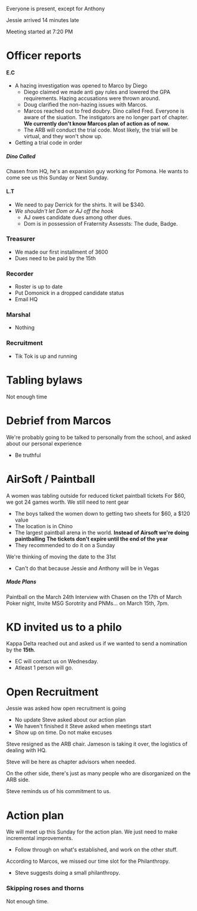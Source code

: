 
Everyone is present, except for Anthony

Jessie arrived 14 minutes late

Meeting started at 7:20 PM

# Officer reports

#### E.C
- A hazing investigation was opened to Marco by Diego
	- Diego claimed we made anti gay rules and lowered the GPA requirements. Hazing accusations were thrown around. 
	- Doug clarified the non-hazing issues with Marcos. 
	- Marcos reached out to fred doubry. Dino called Fred. Everyone is aware of the siuation. The instigators are no longer part of chapter. **We currently don't know Marcos plan of action as of now.**
	- The ARB will conduct the trial code. Most likely, the trial will be virtual, and they won't show up. 
- Getting a trial code in order 

##### Dino Called
Chasen from HQ, he's an expansion guy working for Pomona. He wants to come see us this Sunday or Next Sunday.
#### L.T
- We need to pay Derrick for the shirts. It will be $340. 
- *We shouldn't let Dom or AJ off the hook*
	- AJ owes candidate dues among other dues.
	- Dom is in possession of Fraternity Assessts: The dude, Badge.

### Treasurer
- We made our first installment of 3600
- Dues need to be paid by the 15th


### Recorder
-  Roster is up to date
- Put Domonick in a dropped candidate status
- Email HQ

### Marshal
- Nothing

### Recruitment
- Tik Tok is up and running

# Tabling bylaws
Not enough time
# Debrief from Marcos
We're probably going to be talked to personally from the school, and asked about our personal experience
- Be truthful

# AirSoft / Paintball
A women was tabling outside for reduced ticket paintball tickets
For $60, we got 24 games worth. We still need to rent gear
- The boys talked the women down to getting two sheets for $60, a $120 value
- The location is in Chino
- The largest paintball arena in the world.
**Instead of Airsoft we're doing paintballing**
**The tickets don't expire until the end of the year**
- They recommended to do it on a Sunday

We're thinking of moving the date to the 31st
- Can't do that because Jessie and Anthony will be in Vegas

##### Made Plans
Paintball on the March 24th
Interview with Chasen on the 17th of March
Poker night, Invite MSG Sorotrity and PNMs... on March 15th, 7pm. 

# KD invited us to a philo
Kappa Delta reached out and asked us if we wanted to send a nomination by the **15th**.
- EC will contact us on Wednesday.
- Atleast 1 person will go. 

# Open Recruitment
Jessie was asked how open recruitment is going
- No update
Steve asked about our action plan
- We haven't finished it
Steve asked when meetings start
- Show up on time. Do not make excuses

Steve resigned as the ARB chair.
Jameson is taking it over, the logistics of dealing with HQ.

Steve will be here as chapter advisors when needed.

On the other side, there's just as many people who are disorganized on the ARB side. 

Steve reminds us of his commitment to us. 


# Action plan
We will meet up this Sunday for the action plan.
We just need to make incremental improvements. 
- Follow through on what's established, and work on the other stuff.

According to Marcos, we missed our time slot for the Philanthropy.
- Steve suggests doing a small philanthropy. 

### Skipping roses and thorns
Not enough time.



